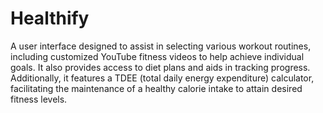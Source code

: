 # Healthify
A user interface designed to assist in selecting various workout routines, including customized YouTube fitness videos to help achieve individual goals. It also provides access to diet plans and aids in tracking progress. Additionally, it features a TDEE (total daily energy expenditure) calculator, facilitating the maintenance of a healthy calorie intake to attain desired fitness levels.
